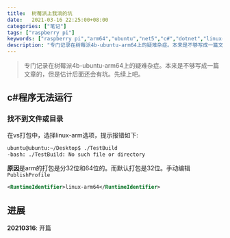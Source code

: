 ```yaml
---
title:  树莓派上我淌的坑
date:   2021-03-16 22:25:00+08:00
categories: ["笔记"]
tags: ["raspberry pi"]
keywords: ["raspberry pi","arm64","ubuntu","net5","c#","dotnet","linux-arm64"]
description: "专门记录在树莓派4b-ubuntu-arm64上的疑难杂症。本来是不够写成一篇文章的，但是估计后面还会有坑。先续上吧"
---
```


> 专门记录在树莓派4b-ubuntu-arm64上的疑难杂症。本来是不够写成一篇文章的，但是估计后面还会有坑。先续上吧。



## c#程序无法运行

### 找不到文件或目录

在vs打包中，选择linux-arm选项，提示报错如下:
```sh
ubuntu@ubuntu:~/Desktop$ ./TestBuild
-bash: ./TestBuild: No such file or directory
```

**原因**是arm的打包是分32位和64位的。而默认打包是32位。手动编辑`PublishProfile`
```xml
<RuntimeIdentifier>linux-arm64</RuntimeIdentifier>
```


## 进展

**20210316**: 开篇
